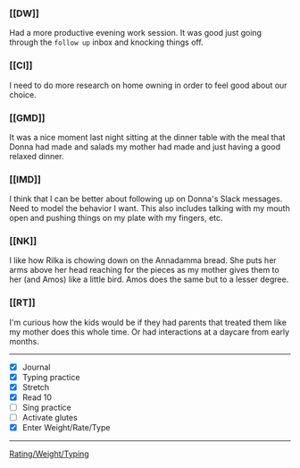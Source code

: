 ### [[DW]]
Had a more productive evening work session. It was good just going through the `follow up` inbox and knocking things off.

### [[CI]]
I need to do more research on home owning in order to feel good about our choice.

### [[GMD]]
It was a nice moment last night sitting at the dinner table with the meal that Donna had made and salads my mother had made and just having a good relaxed dinner.

### [[IMD]]
I think that I can be better about following up on Donna's Slack messages. Need to model the behavior I want. This also includes talking with my mouth open and pushing things on my plate with my fingers, etc.

### [[NK]]
I like how Rilka is chowing down on the Annadamma bread. She puts her arms above her head reaching for the pieces as my mother gives them to her (and Amos) like a little bird. Amos does the same but to a lesser degree. 

### [[RT]]
I'm curious how the kids would be if they had parents that treated them like my mother does this whole time. Or had interactions at a daycare from early months.

---
- [x] Journal
- [x] Typing practice
- [x] Stretch
- [x] Read 10
- [ ] Sing practice
- [ ] Activate glutes
- [x] Enter Weight/Rate/Type
---

[Rating/Weight/Typing](https://docs.google.com/spreadsheets/d/1p6cinTqipnxyiSCgPBAWp2cAHA5q6P0NL58bNCxedCY/edit#gid=0)
